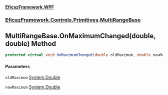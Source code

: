 #### [EficazFramework.WPF](EficazFrameworkWPF.md 'EficazFramework WPF')
### [EficazFramework.Controls.Primitives](EficazFrameworkWPF.md#EficazFramework.Controls.Primitives 'EficazFramework.Controls.Primitives').[MultiRangeBase](EficazFramework.Controls.Primitives/MultiRangeBase.md 'EficazFramework.Controls.Primitives.MultiRangeBase')

## MultiRangeBase.OnMaximumChanged(double, double) Method

```csharp
protected virtual void OnMaximumChanged(double oldMaximum, double newMaximum);
```
#### Parameters

<a name='EficazFramework.Controls.Primitives.MultiRangeBase.OnMaximumChanged(double,double).oldMaximum'></a>

`oldMaximum` [System.Double](https://docs.microsoft.com/en-us/dotnet/api/System.Double 'System.Double')

<a name='EficazFramework.Controls.Primitives.MultiRangeBase.OnMaximumChanged(double,double).newMaximum'></a>

`newMaximum` [System.Double](https://docs.microsoft.com/en-us/dotnet/api/System.Double 'System.Double')